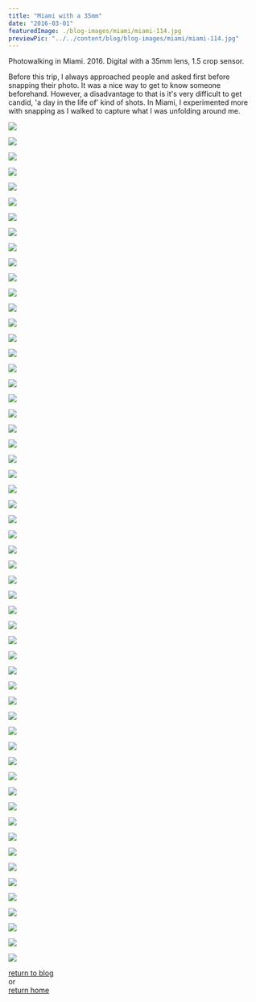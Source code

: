 ```yaml
---
title: "Miami with a 35mm"
date: "2016-03-01"
featuredImage: ./blog-images/miami/miami-114.jpg
previewPic: "../../content/blog/blog-images/miami/miami-114.jpg"
---
```


Photowalking in Miami. 2016. Digital with a 35mm lens, 1.5 crop sensor.

Before this trip, I always approached people and asked first before snapping their photo. It was a nice way to get to know someone beforehand. However, a disadvantage to that is it's very difficult to get candid, 'a day in the life of' kind of shots. In Miami, I experimented more with snapping as I walked to capture what I was unfolding around me.

![](./blog-images/miami/miami-5.jpg)

![](./blog-images/miami/miami-9.jpg)

![](./blog-images/miami/miami-10.jpg)

![](./blog-images/miami/miami-11.jpg)

![](./blog-images/miami/miami-12.jpg)

![](./blog-images/miami/miami-13.jpg)

![](./blog-images/miami/miami-14.jpg)

![](./blog-images/miami/miami-15.jpg)

![](./blog-images/miami/miami-17.jpg)

![](./blog-images/miami/miami-18.jpg)

![](./blog-images/miami/miami-21.jpg)

![](./blog-images/miami/miami-22.jpg)

![](./blog-images/miami/miami-24.jpg)

![](./blog-images/miami/miami-25.jpg)

![](./blog-images/miami/miami-26.jpg)

![](./blog-images/miami/miami-27.jpg)

![](./blog-images/miami/miami-30.jpg)

![](./blog-images/miami/miami-31.jpg)

![](./blog-images/miami/miami-32.jpg)

![](./blog-images/miami/miami-34.jpg)

![](./blog-images/miami/miami-37.jpg)

![](./blog-images/miami/miami-39.jpg)

![](./blog-images/miami/miami-40.jpg)

![](./blog-images/miami/miami-45.jpg)

![](./blog-images/miami/miami-48.jpg)

![](./blog-images/miami/miami-49.jpg)

![](./blog-images/miami/miami-50.jpg)

![](./blog-images/miami/miami-53.jpg)

![](./blog-images/miami/miami-55.jpg)

![](./blog-images/miami/miami-58.jpg)

![](./blog-images/miami/miami-63.jpg)

![](./blog-images/miami/miami-64.jpg)

![](./blog-images/miami/miami-67.jpg)

![](./blog-images/miami/miami-73.jpg)

![](./blog-images/miami/miami-76.jpg)

![](./blog-images/miami/miami-80.jpg)

![](./blog-images/miami/miami-88.jpg)

![](./blog-images/miami/miami-91.jpg)

![](./blog-images/miami/miami-96.jpg)

![](./blog-images/miami/miami-100.jpg)

![](./blog-images/miami/miami-104.jpg)

![](./blog-images/miami/miami-105.jpg)

![](./blog-images/miami/miami-107.jpg)

![](./blog-images/miami/miami-108.jpg)

![](./blog-images/miami/miami-114.jpg)

![](./blog-images/miami/miami-117.jpg)

![](./blog-images/miami/miami-119.jpg)

![](./blog-images/miami/miami-121.jpg)

![](./blog-images/miami/miami-133.jpg)

![](./blog-images/miami/miami-137.jpg)

![](./blog-images/miami/miami-142.jpg)

![](./blog-images/miami/miami-143.jpg)

![](./blog-images/miami/miami-148.jpg)

![](./blog-images/miami/miami-149.jpg)

![](./blog-images/miami/miami-151.jpg)

![](./blog-images/miami/miami-155.jpg)

[return to blog](/blog)  
or  
[return home](/)